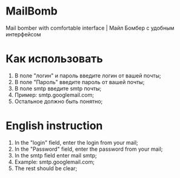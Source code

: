 # MailBomb
Mail bomber with comfortable interface | Майл Бомбер с удобным интерфейсом
# Как использовать
1. В поле "логин" и пароль введите логин от вашей почты;
2. В поле "Пароль" введите пароль от вашей почты;
3. В поле smtp введите smtp почты;
4. Пример: smtp.googlemail.com;
5. Остальное должно быть понятно;
# English instruction
1. In the "login" field, enter the login from your mail;
2. In the "Password" field, enter the password from your mail;
3. In the smtp field enter mail smtp;
4. Example: smtp.googlemail.com;
5. The rest should be clear;
